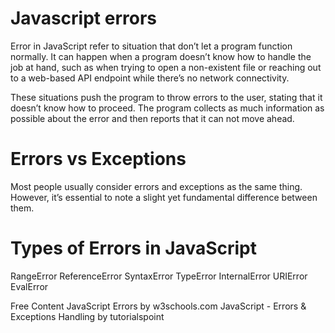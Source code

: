 # Javascript errors

Error in JavaScript refer to situation that don’t let a program function normally. It can happen when a program doesn’t know how to handle the job at hand, such as when trying to open a non-existent file or reaching out to a web-based API endpoint while there’s no network connectivity.

These situations push the program to throw errors to the user, stating that it doesn’t know how to proceed. The program collects as much information as possible about the error and then reports that it can not move ahead.

# Errors vs Exceptions
Most people usually consider errors and exceptions as the same thing. However, it’s essential to note a slight yet fundamental difference between them.

# Types of Errors in JavaScript
RangeError
ReferenceError
SyntaxError
TypeError
InternalError
URIError
EvalError


<ResourceGroupTitle>Free Content</ResourceGroupTitle>
<BadgeLink colorScheme='yellow' badgeText='Read' href='https://www.w3schools.com/js/js_errors.asp'>JavaScript Errors by w3schools.com</BadgeLink>
<BadgeLink colorScheme='yellow' badgeText='Read' href='https://www.tutorialspoint.com/javascript/javascript_error_handling.htm'>JavaScript - Errors & Exceptions Handling by tutorialspoint</BadgeLink>
